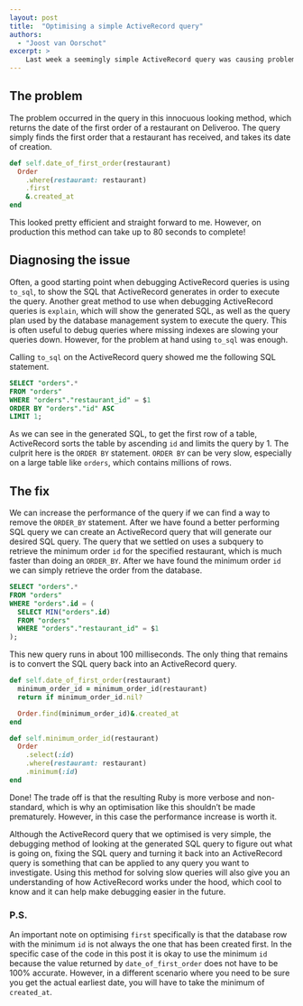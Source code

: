 ```yaml
---
layout: post
title:  "Optimising a simple ActiveRecord query"
authors:
  - "Joost van Oorschot"
excerpt: >
    Last week a seemingly simple ActiveRecord query was causing problems on production, by being incredibly slow. Together with my colleague Marty I debugged the issue and as a result we decreased the query time from about 80 seconds to about 100 milliseconds.
---
```


## The problem

The problem occurred in the query in this innocuous looking method, which returns the date of the first order of a restaurant on Deliveroo. The query simply finds the first order that a restaurant has received, and takes its date of creation.

```ruby
def self.date_of_first_order(restaurant)
  Order
    .where(restaurant: restaurant)
    .first
    &.created_at
end
```

This looked pretty efficient and straight forward to me. However, on production this method can take up to 80 seconds to complete!
 
## Diagnosing the issue 
 
Often, a good starting point when debugging ActiveRecord queries is using `to_sql`, to show the SQL that ActiveRecord generates in order to execute the query. Another great method to use when debugging ActiveRecord queries is `explain`, which will show the generated SQL, as well as the query plan used by the database management system to execute the query. This is often useful to debug queries where missing indexes are slowing your queries down. However, for the problem at hand using `to_sql` was enough.

Calling `to_sql` on the ActiveRecord query showed me the following SQL statement. 

```sql
SELECT "orders".*
FROM "orders"
WHERE "orders"."restaurant_id" = $1
ORDER BY "orders"."id" ASC
LIMIT 1;
```

As we can see in the generated SQL, to get the first row of a table, ActiveRecord sorts the table by ascending `id` and limits the query by 1. The culprit here is the `ORDER BY` statement. `ORDER BY` can be very slow, especially on a large table like `orders`, which contains millions of rows. 

## The fix

We can increase the performance of the query if we can find a way to remove the `ORDER_BY` statement. After we have found a better performing SQL query we can create an ActiveRecord query that will generate our desired SQL query. The query that we settled on uses a subquery to retrieve the minimum order `id` for the specified restaurant, which is much faster than doing an `ORDER_BY`. After we have found the minimum order `id` we can simply retrieve the order from the database. 

```sql
SELECT "orders".*
FROM "orders"
WHERE "orders".id = (
  SELECT MIN("orders".id)
  FROM "orders"
  WHERE "orders"."restaurant_id" = $1
);
```

This new query runs in about 100 milliseconds. The only thing that remains is to convert the SQL query back into an ActiveRecord query.

```ruby
def self.date_of_first_order(restaurant)
  minimum_order_id = minimum_order_id(restaurant)
  return if minimum_order_id.nil?

  Order.find(minimum_order_id)&.created_at
end

def self.minimum_order_id(restaurant)
  Order
    .select(:id)
    .where(restaurant: restaurant)
    .minimum(:id)
end
```

Done! The trade off is that the resulting Ruby is more verbose and non-standard, which is why an optimisation like this shouldn’t be made prematurely. However, in this case the performance increase is worth it.

Although the ActiveRecord query that we optimised is very simple, the debugging method of looking at the generated SQL query to figure out what is going on, fixing the SQL query and turning it back into an ActiveRecord query is something that can be applied to any query you want to investigate. Using this method for solving slow queries will also give you an understanding of how ActiveRecord works under the hood, which cool to know and it can help make debugging easier in the future.

### P.S.

An important note on optimising `first` specifically is that the database row with the minimum `id` is not always the one that has been created first. In the specific case of  the code in this post it is okay to use the minimum `id` because the value returned by `date_of_first_order` does not have to be 100% accurate. However, in a different scenario where you need to be sure you get the actual earliest date, you will have to take the minimum of `created_at`.
